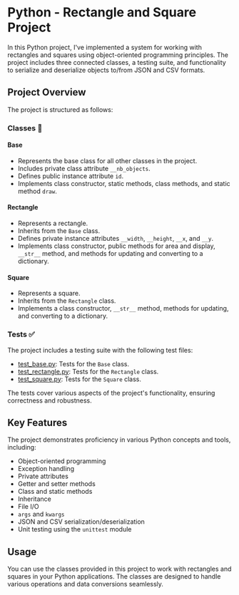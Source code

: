 # Python - Rectangle and Square Project

In this Python project, I've implemented a system for working with rectangles and squares using object-oriented programming principles. The project includes three connected classes, a testing suite, and functionality to serialize and deserialize objects to/from JSON and CSV formats.

## Project Overview

The project is structured as follows:

### Classes :page_facing_up:

#### Base
- Represents the base class for all other classes in the project.
- Includes private class attribute `__nb_objects`.
- Defines public instance attribute `id`.
- Implements class constructor, static methods, class methods, and static method `draw`.

#### Rectangle
- Represents a rectangle.
- Inherits from the `Base` class.
- Defines private instance attributes `__width`, `__height`, `__x`, and `__y`.
- Implements class constructor, public methods for area and display, `__str__` method, and methods for updating and converting to a dictionary.

#### Square
- Represents a square.
- Inherits from the `Rectangle` class.
- Implements a class constructor, `__str__` method, methods for updating, and converting to a dictionary.

### Tests :white_check_mark:

The project includes a testing suite with the following test files:
- [test_base.py](./tests/test_models/test_base.py): Tests for the `Base` class.
- [test_rectangle.py](./tests/test_models/test_rectangle.py): Tests for the `Rectangle` class.
- [test_square.py](./tests/test_models/test_square.py): Tests for the `Square` class.

The tests cover various aspects of the project's functionality, ensuring correctness and robustness.

## Key Features

The project demonstrates proficiency in various Python concepts and tools, including:
- Object-oriented programming
- Exception handling
- Private attributes
- Getter and setter methods
- Class and static methods
- Inheritance
- File I/O
- `args` and `kwargs`
- JSON and CSV serialization/deserialization
- Unit testing using the `unittest` module

## Usage

You can use the classes provided in this project to work with rectangles and squares in your Python applications. The classes are designed to handle various operations and data conversions seamlessly.
